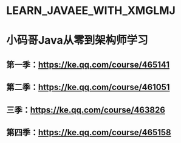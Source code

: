 # LEARN_JAVAEE_WITH_XMGLMJ
# 小码哥Java从零到架构师学习

## 第一季：https://ke.qq.com/course/465141
## 第二季：https://ke.qq.com/course/461051
## 三季：https://ke.qq.com/course/463826
## 第四季：https://ke.qq.com/course/465158
